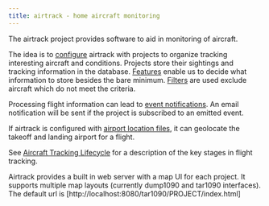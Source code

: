 ```yaml
---
title: airtrack - home aircraft monitoring
---
```


The airtrack project provides software to aid in monitoring of aircraft.

The idea is to [configure](configuration.html) airtrack with projects to
organize tracking interesting aircraft and conditions. Projects store their
sightings and tracking information in the database. [Features](project-features.html)
enable us to decide what information to store besides the bare minimum. [Filters](project-filter.html)
are used exclude aircraft which do not meet the criteria.

Processing flight information can lead to [event notifications](project-event-notifications.html). An email notification will be sent if the project is subscribed to an emitted event.

If airtrack is configured with [airport location files](airport-locations.html), it
can geolocate the takeoff and landing airport for a flight.

See [Aircraft Tracking Lifecycle](tracking-lifecycle.html) for a description of the
key stages in flight tracking.

Airtrack provides a built in web server with a map UI for each project. It supports
multiple map layouts (currently dump1090 and tar1090 interfaces). The default
url is [http://localhost:8080/tar1090/PROJECT/index.html]
